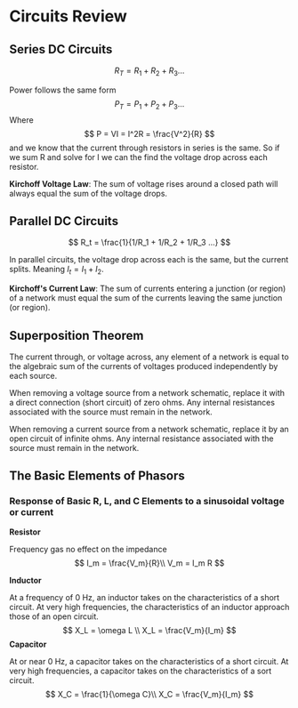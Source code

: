 # Circuits Review

## Series DC Circuits

$$
R_T = R_1 + R_2 + R_3 ...
$$

Power follows the same form
$$
P_T = P_1 + P_2 + P_3 ...
$$
Where 
$$
P = VI = I^2R = \frac{V^2}{R}
$$
and we know that the current through resistors in series is the same. So if we sum R and solve for I we can the find the voltage drop across each resistor. 

**Kirchoff Voltage Law**: The sum of voltage rises around a closed path will always equal the sum of the voltage drops. 

## Parallel DC Circuits

$$
R_t = \frac{1}{1/R_1 + 1/R_2 + 1/R_3 ...}
$$

In parallel circuits, the voltage drop across each is the same, but the current splits. Meaning $I_t = I_1 + I_2$. 

**Kirchoff's Current Law**: The sum of currents entering a junction (or region) of a network must equal the sum of the currents leaving the same junction (or region).

## Superposition Theorem

The current through, or voltage across, any element of a network is equal to the algebraic sum of the currents of voltages produced independently by each source.

When removing a voltage source from a network schematic, replace it with a direct connection (short circuit) of zero ohms. Any internal resistances associated with the source must remain in the network. 

When removing a current source from a network schematic, replace it by an open circuit of infinite ohms. Any internal resistance associated with the source must remain in the network. 

##  The Basic Elements of Phasors

### Response of Basic R, L, and C Elements to a sinusoidal voltage or current

**Resistor**

Frequency gas no effect on the impedance
$$
I_m = \frac{V_m}{R}\\
V_m = I_m R
$$


**Inductor**

At a frequency of 0 Hz, an inductor takes on the characteristics of a short circuit. At very high frequencies, the characteristics of an inductor approach those of an open circuit.
$$
X_L = \omega L \\
X_L = \frac{V_m}{I_m}
$$
**Capacitor**

At or near 0 Hz, a capacitor takes on the characteristics of a short circuit. At very high frequencies, a capacitor takes on the characteristics of a sort circuit. 
$$
X_C = \frac{1}{\omega C}\\
X_C = \frac{V_m}{I_m}
$$










